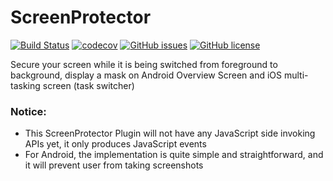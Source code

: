 # ScreenProtector
[![Build Status](https://travis-ci.org/mihui/ScreenProtector.svg?branch=master)](https://travis-ci.org/mihui/ScreenProtector)
[![codecov](https://codecov.io/gh/mihui/ScreenProtector/branch/master/graph/badge.svg)](https://codecov.io/gh/mihui/ScreenProtector)
[![GitHub issues](https://img.shields.io/github/issues/mihui/ScreenProtector.svg)](https://github.com/mihui/ScreenProtector/issues)
[![GitHub license](https://img.shields.io/badge/license-Apache%202-blue.svg)](https://raw.githubusercontent.com/mihui/ScreenProtector/master/LICENSE)

Secure your screen while it is being switched from foreground to background, display a mask on Android Overview Screen and iOS multi-tasking screen (task switcher)

### Notice:
- This ScreenProtector Plugin will not have any JavaScript side invoking APIs yet, it only produces JavaScript events
- For Android, the implementation is quite simple and straightforward, and it will prevent user from taking screenshots
